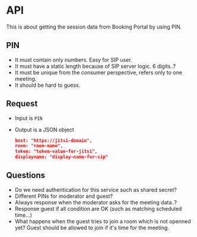 # API

This is about getting the session data from Booking Portal by using PIN.

## PIN

- It must contain only numbers. Easy for SIP user.
- It must have a static length because of SIP server logic. 6 digits..?
- It must be unique from the consumer perspective, refers only to one meeting.
- It should be hard to guess.

## Request

- Input is `PIN`
- Output is a JSON object

  ```json
  host: "https://jitsi-domain",
  room: "room-name",
  token: "token-value-for-jitsi",
  displayname: "display-name-for-sip"
  ```

## Questions

- Do we need authentication for this service such as shared secret?
- Different PINs for moderator and guest?
- Always response when the moderator asks for the meeting data..?
- Response guest if all condition are OK (such as matching scheduled time...)
- What happens when the guest tries to join a room which is not openned yet?
  Guest should be allowed to join if it's time for the meeting.
